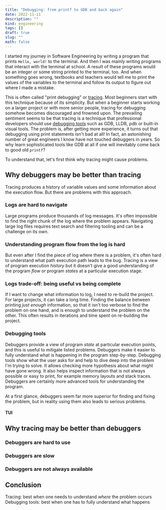 ```yaml
---
title: "Debugging: from printf to GDB and back again"
date: 2022-11-11
description: ""
kind: engineering
tags: []
draft: true
slug: ""
math: false
---
```


I started my journey in Software Engineering by writing a program that prints
`Hello, world!` to the terminal. And then I was mainly writing programs that
interact with the terminal at school. A result of these programs would be an
integer or some string printed to the terminal, too. And when something goes
wrong, textbooks and teachers would tell me to print the values of the variables
to the terminal and follow its output to figure out where I made a mistake.

This is often called "print debugging" or
[tracing](https://en.wikipedia.org/wiki/Tracing_(software)). Most beginners
start with this technique because of its simplicity. But when a beginner starts
working on a larger project or with more senior people, tracing for debugging
somehow becomes discouraged and frowned upon. The prevailing sentiment seems to
be that tracing is a technique that professional developers should use
[debugging tools](https://en.wikipedia.org/wiki/Debugger) such as GDB, LLDB, pdb
or built-in visual tools. The problem is, after getting more experience, it
turns out that debugging using print statements isn't bad at all!  In fact, an
astonishing number of great engineers I know have not touched debuggers in
years. So why learn sophisticated tools like GDB at all if one will inevitably
come back to good old `printf`?

To understand that, let's first think why tracing might cause problems.

## Why debuggers may be better than tracing

Tracing produces a history of variable values and some information about the
execution flow. But there are problems with this approach.

### Logs are hard to navigate

Large programs produce thousands of log messages. It's often impossible to
find the right chunk of the log where the problem appears. Navigating large
log files requires text search and filtering tooling and can be a challenge on
its own.

### Understanding program flow from the log is hard

But even after I find the piece of log where there is a problem, it's often hard
to understand what path execution path leads to the bug. Tracing is a view of
program execution _history_ but it doesn't give a good understanding of the
program _flow_ or program _states_ at a particular execution stage.

### Logs trade-off: being useful vs being complete

If I want to change what information to log, I need to re-build the project.
For large projects, it can take a long time. Finding the balance between
printing _just enough_ information, so that it isn't too verbose to find the
problem on one hand, and is enough to understand the problem on the other.  This
often results in iterations and time spent on re-building the project.

### Debugging tools

Debuggers provide a view of program _state_ at particular execution points, and
this is useful to mitigate listed problems. Debuggers make it easier to fully
understand what is happening in the program step-by-step. Debugging tools show
what the user asks for and help to dive deep into the problem I'm trying to
solve. It allows checking more hypothesis about what might have gone wrong. It
also helps inspect information that is not always possible or easy to print, for
example memory layouts and stack traces. Debuggers are certainly more advanced
tools for understanding the program.

At a first glance, debuggers seem far more superior for finding and fixing the
problem, but in reality using them also leads to serious problems.

#### TUI

## Why tracing may be better than debuggers

### Debuggers are hard to use

### Debuggers are slow

### Debuggers are not always available

## Conclusion

Tracing: best when one needs to understand _where_ the problem occurs
Debugging tools: best when one has to fully understand what happens
